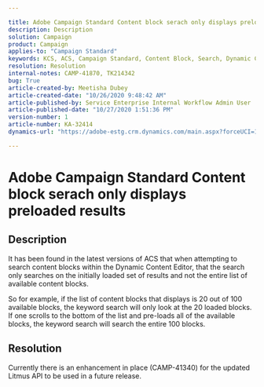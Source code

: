 ```yaml
---

title: Adobe Campaign Standard Content block serach only displays preloaded results  
description: Description  
solution: Campaign  
product: Campaign  
applies-to: "Campaign Standard"  
keywords: KCS, ACS, Campaign Standard, Content Block, Search, Dynamic Content Editor  
resolution: Resolution  
internal-notes: CAMP-41870, TK214342  
bug: True  
article-created-by: Meetisha Dubey  
article-created-date: "10/26/2020 9:48:42 AM"  
article-published-by: Service Enterprise Internal Workflow Admin User  
article-published-date: "10/27/2020 1:51:36 PM"  
version-number: 1  
article-number: KA-32414  
dynamics-url: "https://adobe-estg.crm.dynamics.com/main.aspx?forceUCI=1&pagetype=entityrecord&etn=knowledgearticle&id=8d217b42-7017-eb11-a812-000d3a593b88"

---
```


# Adobe Campaign Standard Content block serach only displays preloaded results

## Description

It has been found in the latest versions of ACS that when attempting to search content blocks within the Dynamic Content Editor, that the search only searches on the initially loaded set of results and not the entire list of available content blocks.

So for example, if the list of content blocks that displays is 20 out of 100 available blocks, the keyword search will only look at the 20 loaded blocks.  If one scrolls to the bottom of the list and pre-loads all of the available blocks, the keyword search will search the entire 100 blocks.

## Resolution

Currently there is an enhancement in place (CAMP-41340) for the updated Litmus API to be used in a future release.

